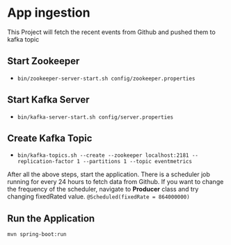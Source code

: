 # App ingestion

This Project will fetch the recent events from Github and pushed them to kafka topic

## Start Zookeeper
- `bin/zookeeper-server-start.sh config/zookeeper.properties`

## Start Kafka Server
- `bin/kafka-server-start.sh config/server.properties`

## Create Kafka Topic
- `bin/kafka-topics.sh --create --zookeeper localhost:2181 --replication-factor 1 --partitions 1 --topic eventmetrics`

After all the above steps, start the application. 
There is a scheduler job running for every 24 hours to 
fetch data from Github.
If you want to change the frequency of the scheduler, 
navigate to **Producer** class and try changing fixedRated value.
    `@Scheduled(fixedRate = 864000000)`
 
 ## Run the Application
 `mvn spring-boot:run`